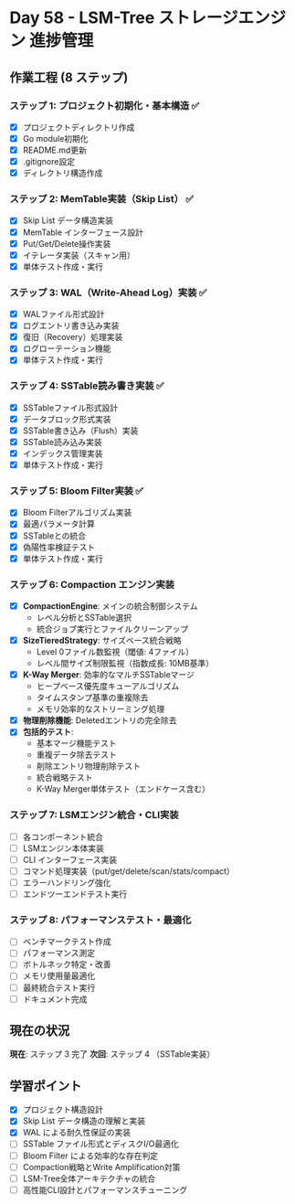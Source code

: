# Day 58 - LSM-Tree ストレージエンジン 進捗管理

## 作業工程 (8 ステップ)

### ステップ 1: プロジェクト初期化・基本構造 ✅
- [x] プロジェクトディレクトリ作成
- [x] Go module初期化
- [x] README.md更新
- [x] .gitignore設定
- [x] ディレクトリ構造作成

### ステップ 2: MemTable実装（Skip List） ✅
- [x] Skip List データ構造実装
- [x] MemTable インターフェース設計
- [x] Put/Get/Delete操作実装
- [x] イテレータ実装（スキャン用）
- [x] 単体テスト作成・実行

### ステップ 3: WAL（Write-Ahead Log）実装 ✅
- [x] WALファイル形式設計
- [x] ログエントリ書き込み実装
- [x] 復旧（Recovery）処理実装
- [x] ログローテーション機能
- [x] 単体テスト作成・実行

### ステップ 4: SSTable読み書き実装 ✅
- [x] SSTableファイル形式設計
- [x] データブロック形式実装
- [x] SSTable書き込み（Flush）実装
- [x] SSTable読み込み実装
- [x] インデックス管理実装
- [x] 単体テスト作成・実行

### ステップ 5: Bloom Filter実装 ✅
- [x] Bloom Filterアルゴリズム実装
- [x] 最適パラメータ計算
- [x] SSTableとの統合
- [x] 偽陽性率検証テスト
- [x] 単体テスト作成・実行

### ステップ 6: Compaction エンジン実装
- [x] **CompactionEngine**: メインの統合制御システム
  - レベル分析とSSTable選択
  - 統合ジョブ実行とファイルクリーンアップ
- [x] **SizeTieredStrategy**: サイズベース統合戦略
  - Level 0ファイル数監視（閾値: 4ファイル）
  - レベル間サイズ制限監視（指数成長: 10MB基準）
- [x] **K-Way Merger**: 効率的なマルチSSTableマージ
  - ヒープベース優先度キューアルゴリズム
  - タイムスタンプ基準の重複除去
  - メモリ効率的なストリーミング処理
- [x] **物理削除機能**: Deletedエントリの完全除去
- [x] **包括的テスト**:
  - 基本マージ機能テスト
  - 重複データ除去テスト  
  - 削除エントリ物理削除テスト
  - 統合戦略テスト
  - K-Way Merger単体テスト（エンドケース含む）

### ステップ 7: LSMエンジン統合・CLI実装
- [ ] 各コンポーネント統合
- [ ] LSMエンジン本体実装
- [ ] CLI インターフェース実装
- [ ] コマンド処理実装（put/get/delete/scan/stats/compact）
- [ ] エラーハンドリング強化
- [ ] エンドツーエンドテスト実行

### ステップ 8: パフォーマンステスト・最適化
- [ ] ベンチマークテスト作成
- [ ] パフォーマンス測定
- [ ] ボトルネック特定・改善
- [ ] メモリ使用量最適化
- [ ] 最終統合テスト実行
- [ ] ドキュメント完成

## 現在の状況

**現在**: ステップ 3 完了
**次回**: ステップ 4 （SSTable実装）

## 学習ポイント

- [x] プロジェクト構造設計
- [x] Skip List データ構造の理解と実装
- [x] WAL による耐久性保証の実装
- [ ] SSTable ファイル形式とディスクI/O最適化
- [ ] Bloom Filter による効率的な存在判定
- [ ] Compaction戦略とWrite Amplification対策
- [ ] LSM-Tree全体アーキテクチャの統合
- [ ] 高性能CLI設計とパフォーマンスチューニング
